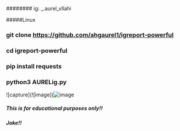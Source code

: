 ######## ig: _.aurel_vllahi

#####Linux


### git clone https://github.com/ahgaurel1/igreport-powerful

### cd igreport-powerful

### pip install requests

### python3 AURELig.py


![capture](![image](![image](https://user-images.githubusercontent.com/94483858/157423727-813b889b-7534-4a75-9624-04b25b36e3d6.png)



##### This is for educational purposes only!!

##### Joke!!


